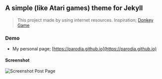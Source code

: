 ## A simple (like Atari games) theme for Jekyll 

> This project made by using internet resources.
> Inspiration; [Donkey Game](https://google.github.io/wwwbasic/examples/donkey.html)

### Demo
* My personal page; [https://parodia.github.io](https://parodia.github.io)

#### Screenshot

![Screenshot Post Page](https://raw.githubusercontent.com/parodia/parodia.github.io/master/screenshot-post-page.png  "Screenshot Post Page")

